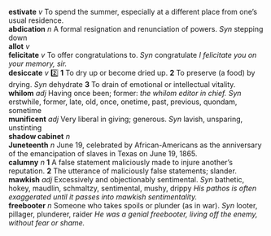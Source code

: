 __estivate__ _v_ To spend the summer, especially at a different place from one’s usual residence.  
__abdication__ _n_ A formal resignation and renunciation of powers. _Syn_ stepping down  
__allot__ _v_  
__felicitate__ _v_ To offer congratulations to. _Syn_ congratulate _I felicitate you on your memory, sir._  
__desiccate__ _v_ :two: __1__ To dry up or become dried up. __2__ To preserve (a food) by drying. _Syn_ dehydrate __3__ To drain of emotional or intellectual vitality.  
__whilom__ _adj_ Having once been; former: _the whilom editor in chief._ _Syn_ erstwhile, former, late, old, once, onetime, past, previous, quondam, sometime  
__munificent__ _adj_ Very liberal in giving; generous. _Syn_ lavish, unsparing, unstinting  
__shadow cabinet__ _n_  
__Juneteenth__ _n_ June 19, celebrated by African-Americans as the anniversary of the emancipation of slaves in Texas on June 19, 1865.  
__calumny__ _n_ __1__ A false statement maliciously made to injure another’s reputation. __2__ The utterance of maliciously false statements; slander.  
__mawkish__ _adj_ Excessively and objectionably sentimental. _Syn_ bathetic, hokey, maudlin, schmaltzy, sentimental, mushy, drippy _His pathos is often exaggerated until it passes into mawkish sentimentality._  
__freebooter__ _n_ Someone who takes spoils or plunder (as in war). _Syn_ looter, pillager, plunderer, raider _He was a genial freebooter, living off the enemy, without fear or shame._  
